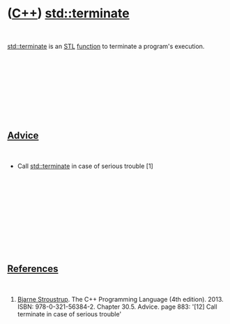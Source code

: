 
 

 

 

 

 

([C++](Cpp.md)) [std::terminate](CppTerminate.md)
===================================================

 

[std::terminate](CppTerminate.md) is an [STL](CppStl.md)
[function](CppFunction.md) to terminate a program's execution.

 

 

 

 

 

[Advice](CppAdvice.md)
-----------------------

 

-   Call [std::terminate](CppTerminate.md) in case of serious trouble
    \[1\]

 

 

 

 

 

 

[References](CppReferences.md)
-------------------------------

 

1.  [Bjarne Stroustrup](CppBjarneStroustrup.md). The C++ Programming
    Language (4th edition). 2013. ISBN: 978-0-321-56384-2. Chapter 30.5.
    Advice. page 883: '\[12\] Call terminate in case of serious trouble'

 

 

 

 

 

 


